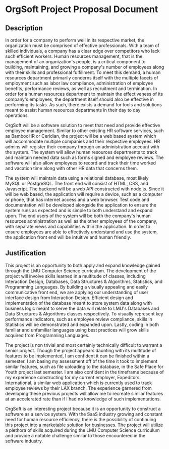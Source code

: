 # OrgSoft Project Proposal Document

## Description

In order for a company to perform well in its respective market, the organization must be comprised of effective professionals. With a team of skilled individuals, a company has a clear edge over competitors who lack such efficient workers. Human resources management, that is the management of an organization's people, is a critical component to building, maintaining, and growing a company's number of employees along with their skills and professional fulfillment. To meet this demand, a human resources department primarily concerns itself with the multiple facets of employment such as labor law compliance, administration of employee benefits, performance reviews, as well as recruitment and termination. In order for a human resources department to maintain the effectiveness of its company's employees, the department itself should also be effective in performing its tasks. As such, there exists a demand for tools and solutions meant to assist human resources departments in their day to day operations.

OrgSoft will be a software solution to meet that need and provide effective employee management. Similar to other existing HR software services, such as BambooHR or Ceridian, the project will be a web based system which will accommodate multiple companies and their respective employees. HR admins will register their company through an administration account with the system. The system will allow human resources departments to track and maintain needed data such as forms signed and employee reviews. The software will also allow employees to record and track their time worked and vacation time along with other HR data that concerns them.

The system will maintain data using a relational database, most likely MySQL or PostgreSQL. The front end will consist of HTML, CSS, and Javascript. The backend will be a web API constructed with node.js. Since it will be web based, the application will require a device, such as a computer or phone, that has internet access and a web browser. Test code and documentation will be developed alongside the application to ensure the system runs as expected and is simple to both understand and expand upon. The end users of the system will be both the company's human resources administration as well as the other employees of the company, with separate views and capabilities within the application. In order to ensure employees are able to effectively understand and use the system, the application front end will be intuitive and human friendly.

## Justification

This project is an opportunity to both apply and expand knowledge gained through the LMU Computer Science curriculum. The development of the project will involve skills learned in a multitude of classes, including Interaction Design, Databases, Data Structures & Algorithms, Statistics, and Programming Languages. By building a visually appealing and easily communicative front end, we are applying our understanding of user interface design from Interaction Design. Efficient design and implementation of the database meant to store system data along with business logic meant to serve the data will relate to LMU's Databases and Data Structures & Algorithms classes respectively. To visually represent key performance indicators, such as employee review compliance, skills in Statistics will be demonstrated and expanded upon. Lastly, coding in both familiar and unfamiliar languages using best practices will grow skills acquired from Programming Languages.

The project is non trivial and most certainly technically difficult to warrant a senior project. Though the project appears daunting with its multitude of features to be implemented, I am confident it can be finished within a semester. I am basing my assessment off of the time it took to implement similar features, such as file uploading to the database, in the Safe Place for Youth project last semester. I am also confident in the timeframe because of my experience constructing for my current employer, Expeditors International, a similar web application which is currently used to track employee reviews by their LAX branch. The experience garnered from developing these previous projects will allow me to recreate similar features at an accelerated rate than if I had no knowledge of such implementations.

OrgSoft is an interesting project because it is an opportunity to construct a software as a service system. With the SaaS industry growing and constant need for human resource efficiency, there is the possibility of continuing this project into a marketable solution for businesses. The project will utilize a plethora of skills acquired during the LMU Computer Science curriculum and provide a notable challenge similar to those encountered in the software industry.